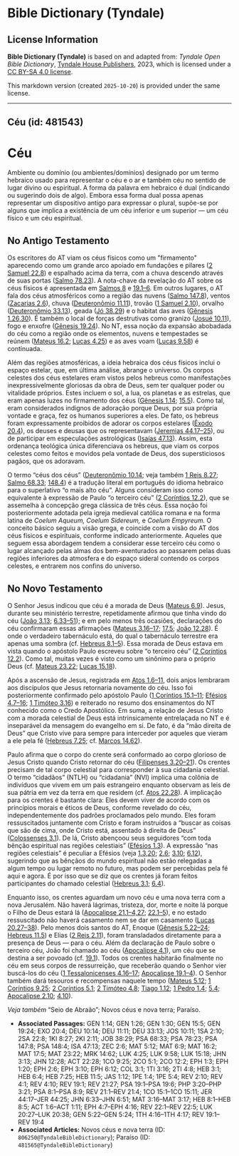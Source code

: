# Bible Dictionary (Tyndale)

## License Information

**Bible Dictionary (Tyndale)** is based on and adapted from: _Tyndale Open Bible Dictionary_, [Tyndale House Publishers](https://tyndaleopenresources.com/), 2023, which is licensed under a [CC BY-SA 4.0 license](https://creativecommons.org/licenses/by-sa/4.0/legalcode.en).

This markdown version (created `2025-10-20`) is provided under the same license.



--------------------------------

## Céu (id: 481543)

Céu
===

Ambiente ou domínio (ou ambientes/domínios) designado por um termo hebraico usado para representar o céu e o ar e também céu no sentido de lugar divino ou espiritual. A forma da palavra em hebraico é dual (indicando ou sugerindo dois de algo). Embora essa forma dual possa apenas representar um dispositivo antigo para expressar o plural, supõe\-se por alguns que implica a existência de um céu inferior e um superior — um céu físico e um céu espiritual.

No Antigo Testamento
--------------------

Os escritores do AT viam os céus físicos como um "firmamento" aparecendo como um grande arco apoiado em fundações e pilares ([2 Samuel 22\.8](https://ref.ly/2Sam22:8)) e espalhado acima da terra, com a chuva descendo através de suas portas ([Salmo 78\.23](https://ref.ly/Ps78:23)). A nota\-chave da revelação do AT sobre os céus físicos é apresentada em [Salmos 8](https://ref.ly/Ps8:1-Ps8:9) e [19\.1–6](https://ref.ly/Ps19:1-Ps19:6). Em outros lugares, o AT fala dos céus atmosféricos como a região das nuvens ([Salmo 147\.8](https://ref.ly/Ps147:8)), ventos ([Zacarias 2\.6](https://ref.ly/Zech2:6)), chuva ([Deuteronômio 11\.11](https://ref.ly/Deut11:11)), trovão ([1 Samuel 2\.10](https://ref.ly/1Sam2:10)), orvalho ([Deuteronômio 33\.13](https://ref.ly/Deut33:13)), geada ([Jó 38\.29](https://ref.ly/Job38:29)) e o habitat das aves ([Gênesis 1\.26,30](https://ref.ly/Gen1:26,Gen1:30)). É também o local de forças destrutivas como granizo ([Josué 10\.11](https://ref.ly/Josh10:11)), fogo e enxofre ([Gênesis 19\.24](https://ref.ly/Gen19:24)). No NT, essa noção da expansão abobadada do céu como a região onde os elementos, nuvens e tempestades se reúnem ([Mateus 16\.2](https://ref.ly/Matt16:2); [Lucas 4\.25](https://ref.ly/Luke4:25)) e as aves voam ([Lucas 9\.58](https://ref.ly/Luke9:58)) é continuada.

Além das regiões atmosféricas, a ideia hebraica dos céus físicos inclui o espaço estelar, que, em última análise, abrange o universo. Os corpos celestes dos céus estelares eram vistos pelos hebreus como manifestações inexpressivelmente gloriosas da obra de Deus, sem ter qualquer poder ou vitalidade próprios. Estes incluem o sol, a lua, os planetas e as estrelas, que eram apenas luzes no firmamento dos céus ([Gênesis 1\.14](https://ref.ly/Gen1:14); [15\.5](https://ref.ly/Gen15:5)). Como tal, eram considerados indignos de adoração porque Deus, por sua própria vontade e graça, fez os humanos superiores a eles. De fato, os hebreus foram expressamente proibidos de adorar os corpos estelares ([Êxodo 20\.4](https://ref.ly/Exod20:4)), os deuses e deusas que os representavam ([Jeremias 44\.17–25](https://ref.ly/Jer44:17-Jer44:25)), ou de participar em especulações astrológicas ([Isaías 47\.13](https://ref.ly/Isa47:13)). Assim, esta ordenança teológica única diferenciava os hebreus, que viam os corpos celestes como feitos e movidos pela vontade de Deus, dos supersticiosos pagãos, que os adoravam.

O termo “céus dos céus” ([Deuteronômio 10\.14](https://ref.ly/Deut10:14); veja também [1 Reis 8\.27](https://ref.ly/1Kgs8:27); [Salmo 68\.33](https://ref.ly/Ps68:33); [148\.4](https://ref.ly/Ps148:4)) é a tradução literal em português do idioma hebraico para o superlativo “o mais alto céu”. Alguns consideram isso como equivalente à expressão de Paulo “o terceiro céu” ([2 Coríntios 12\.2](https://ref.ly/2Cor12:2)), que se assemelha à concepção grega clássica de três céus. Essa noção foi posteriormente adotada pela igreja medieval católica romana e na forma latina de *Coelum Aqueum, Coelum Sidereum,* e *Coelum Empyreum.* O conceito básico seguiu a visão grega, e coincide com a visão do AT dos céus físicos e espirituais, conforme indicado anteriormente. Aqueles que seguem essa abordagem tendem a considerar esse terceiro céu como o lugar alcançado pelas almas dos bem\-aventurados ao passarem pelas duas regiões inferiores da atmosfera e do espaço sideral contendo os corpos celestes, e entrarem nos confins do universo.

No Novo Testamento
------------------

O Senhor Jesus indicou que céu é a morada de Deus ([Mateus 6\.9](https://ref.ly/Matt6:9)). Jesus, durante seu ministério terrestre, repetidamente afirmou que tinha vindo do céu ([João 3\.13](https://ref.ly/John3:13); [6\.33–51](https://ref.ly/John6:33-John6:51)); e em pelo menos três ocasiões, declarações do céu confirmaram essas afirmações ([Mateus 3\.16–17](https://ref.ly/Matt3:16-Matt3:17); [17\.5](https://ref.ly/Matt17:5); [João 12\.28](https://ref.ly/John12:28)). É onde o verdadeiro tabernáculo está, do qual o tabernáculo terrestre era apenas uma sombra (cf. [Hebreus 8\.1–5](https://ref.ly/Heb8:1-Heb8:5)). Essa morada de Deus estava em vista quando o apóstolo Paulo escreveu sobre “o terceiro céu” ([2 Coríntios 12\.2](https://ref.ly/2Cor12:2)). Como tal, muitas vezes é visto como um sinônimo para o próprio Deus (cf. [Mateus 23\.22](https://ref.ly/Matt23:22); [Lucas 15\.18](https://ref.ly/Luke15:18)).

Após a ascensão de Jesus, registrada em [Atos 1\.6–11](https://ref.ly/Acts1:6-Acts1:11), dois anjos lembraram aos discípulos que Jesus retornaria novamente do céu. Isso foi posteriormente confirmado pelo apóstolo Paulo ([1 Coríntios 15\.1–11](https://ref.ly/1Cor15:1-1Cor15:11); [Efésios 4\.7–16](https://ref.ly/Eph4:7-Eph4:16); [1 Timóteo 3\.16](https://ref.ly/1Tim3:16)) e reiterado no resumo dos ensinamentos do NT conhecido como o Credo Apostólico. Em suma, a relação de Jesus Cristo com a morada celestial de Deus está intrinsicamente entrelaçada no NT e é inseparável da mensagem do evangelho em si. De fato, é da “mão direita de Deus” que Cristo vive para sempre para interceder por aqueles que vieram a ele pela fé ([Hebreus 7\.25](https://ref.ly/Heb7:25); cf. [Marcos 14\.62](https://ref.ly/Mark14:62)).

Paulo afirma que o corpo do crente será conformado ao corpo glorioso de Jesus Cristo quando Cristo retornar do céu ([Filipenses 3\.20–21](https://ref.ly/Phil3:20-Phil3:21)). Os crentes precisam de tal corpo celestial para corresponder à sua cidadania celestial. O termo “cidadãos” (NTLH) ou “cidadania” (NVI) implica uma colônia de indivíduos que vivem em um país estrangeiro enquanto observam as leis de sua pátria em vez da terra em que residem (cf. [Atos 22\.28](https://ref.ly/Acts22:28)). A implicação para os crentes é bastante clara: Eles devem viver de acordo com os princípios morais e éticos de Deus, conforme revelado do céu, independentemente dos padrões proclamados pelo mundo. Eles foram ressuscitados juntamente com Cristo e foram instruídos a “buscar as coisas que são de cima, onde Cristo está, assentado à direita de Deus” ([Colossenses 3\.1](https://ref.ly/Col3:1)). De lá, Cristo abençoou seus seguidores “com toda bênção espiritual nas regiões celestiais” ([Efésios 1\.3](https://ref.ly/Eph1:3)). A expressão “nas regiões celestiais” é peculiar a Efésios (veja [1\.3,20](https://ref.ly/Eph1:3,Eph1:20); [2\.6](https://ref.ly/Eph2:6); [3\.10](https://ref.ly/Eph3:10); [6\.12](https://ref.ly/Eph6:12)), sugerindo que as bênçãos do mundo espiritual não estão relegadas a algum tempo ou lugar remoto no futuro, mas podem ser percebidas pela fé aqui e agora. É por isso que se diz que os crentes já foram feitos participantes do chamado celestial ([Hebreus 3\.1](https://ref.ly/Heb3:1); [6\.4](https://ref.ly/Heb6:4)).

Enquanto isso, os crentes aguardam um novo céu e uma nova terra com a nova Jerusalém. Não haverá lágrimas, tristeza, dor, morte e noite lá porque o Filho de Deus estará lá ([Apocalipse 21\.1–4,27](https://ref.ly/Rev21:1-Rev21:4,Rev21:27); [22\.1–5](https://ref.ly/Rev22:1-Rev22:5)), e no estado ressuscitado não haverá casamento nem se dar em casamento ([Lucas 20\.27–38](https://ref.ly/Luke20:27-Luke20:38)). Pelo menos dois santos do AT, Enoque ([Gênesis 5\.22–24](https://ref.ly/Gen5:22-Gen5:24); [Hebreus 11\.5](https://ref.ly/Heb11:5)) e Elias ([2 Reis 2\.11](https://ref.ly/2Kgs2:11)), foram transladados diretamente para a presença de Deus — para o céu. Além da declaração de Paulo sobre o terceiro céu, João foi chamado ao céu ([Apocalipse 4\.1](https://ref.ly/Rev4:1)), um céu que se destina a ser povoado (cf. [19\.1](https://ref.ly/Rev19:1)). Todos os crentes habitarão finalmente no céu em seus corpos de ressurreição, que receberão quando o Senhor vier buscá\-los do céu ([1 Tessalonicenses 4\.16–17](https://ref.ly/1Thess4:16-1Thess4:17); [Apocalipse 19\.1–4](https://ref.ly/Rev19:1-Rev19:4)). O Senhor também dará tesouros e recompensas naquele tempo ([Mateus 5\.12](https://ref.ly/Matt5:12); [1 Coríntios 9\.25](https://ref.ly/1Cor9:25); [2 Coríntios 5\.1](https://ref.ly/2Cor5:1); [2 Timóteo 4\.8](https://ref.ly/2Tim4:8); [Tiago 1\.12](https://ref.ly/Jas1:12); [1 Pedro 1\.4](https://ref.ly/1Pet1:4); [5\.4](https://ref.ly/1Pet5:4); [Apocalipse 2\.10](https://ref.ly/Rev2:10); [4\.10](https://ref.ly/Rev4:10)).

*Veja também* “Seio de Abraão”; Novos céus e nova terra; Paraíso.

* **Associated Passages:** GEN 1:14; GEN 1:26; GEN 1:30; GEN 15:5; GEN 19:24; EXO 20:4; DEU 10:14; DEU 11:11; DEU 33:13; JOS 10:11; 1SA 2:10; 2SA 22:8; 1KI 8:27; 2KI 2:11; JOB 38:29; PSA 68:33; PSA 78:23; PSA 147:8; PSA 148:4; ISA 47:13; ZEC 2:6; MAT 5:12; MAT 6:9; MAT 16:2; MAT 17:5; MAT 23:22; MRK 14:62; LUK 4:25; LUK 9:58; LUK 15:18; JHN 3:13; JHN 12:28; ACT 22:28; 1CO 9:25; 2CO 5:1; 2CO 12:2; EPH 1:3; EPH 1:20; EPH 2:6; EPH 3:10; EPH 6:12; COL 3:1; 1TI 3:16; 2TI 4:8; HEB 3:1; HEB 6:4; HEB 7:25; HEB 11:5; JAS 1:12; 1PE 1:4; 1PE 5:4; REV 2:10; REV 4:1; REV 4:10; REV 19:1; REV 21:27; PSA 19:1–PSA 19:6; PHP 3:20–PHP 3:21; PSA 8:1–PSA 8:9; REV 21:1–REV 21:4; 1CO 15:1–1CO 15:11; JER 44:17–JER 44:25; JHN 6:33–JHN 6:51; MAT 3:16–MAT 3:17; HEB 8:1–HEB 8:5; ACT 1:6–ACT 1:11; EPH 4:7–EPH 4:16; REV 22:1–REV 22:5; LUK 20:27–LUK 20:38; GEN 5:22–GEN 5:24; 1TH 4:16–1TH 4:17; REV 19:1–REV 19:4
* **Associated Articles:** Novos céus e nova terra (ID: `806250@TyndaleBibleDictionary`); Paraíso (ID: `481565@TyndaleBibleDictionary`)

